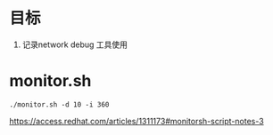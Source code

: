 



# 目标

1. 记录network debug 工具使用





# monitor.sh



```
./monitor.sh -d 10 -i 360  
```



https://access.redhat.com/articles/1311173#monitorsh-script-notes-3





